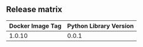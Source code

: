 ## Release matrix

| Docker Image Tag | Python Library Version |
|------------------|------------------------|
| 1.0.10 | 0.0.1 |
